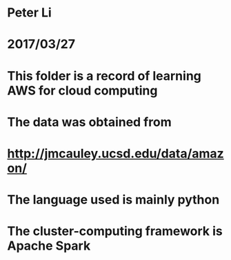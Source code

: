 # Peter Li 
# 2017/03/27
# This folder is a record of learning AWS for cloud computing

# The data was obtained from 
# http://jmcauley.ucsd.edu/data/amazon/

# The language used is mainly python 
# The cluster-computing framework is Apache Spark
